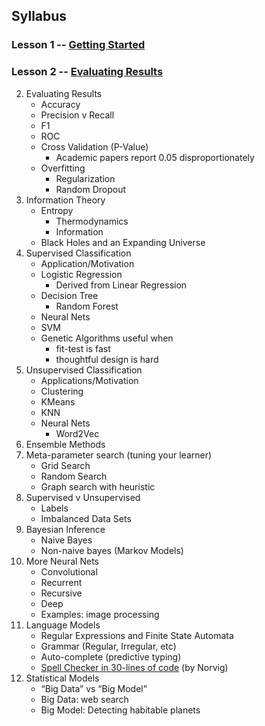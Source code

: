 ## Syllabus

### Lesson 1 -- [Getting Started](lesson-01-getting-started.md)

### Lesson 2 -- [Evaluating Results](lesson-02-evaluating-results.md)


2. Evaluating Results
    - Accuracy
    - Precision v Recall
    - F1
    - ROC
    - Cross Validation (P-Value)
        - Academic papers report 0.05 disproportionately
    - Overfitting
        - Regularization
        - Random Dropout
4. Information Theory
    - Entropy
        - Thermodynamics
        - Information
    - Black Holes and an Expanding Universe
5. Supervised Classification
    - Application/Motivation
    - Logistic Regression
        - Derived from Linear Regression
    - Decision Tree
        - Random Forest
    - Neural Nets
    - SVM
    - Genetic Algorithms useful when
        - fit-test is fast
        - thoughtful design is hard
6. Unsupervised Classification
    - Applications/Motivation
    - Clustering
    - KMeans
    - KNN
    - Neural Nets
        - Word2Vec
7. Ensemble Methods
8. Meta-parameter search (tuning your learner)
    - Grid Search
    - Random Search
    - Graph search with heuristic
9. Supervised v Unsupervised
    - Labels
    - Imbalanced Data Sets
10. Bayesian Inference
    - Naive Bayes
    - Non-naive bayes (Markov Models)
11. More Neural Nets
    - Convolutional
    - Recurrent
    - Recursive
    - Deep
    - Examples: image processing
12. Language Models
    - Regular Expressions and Finite State Automata
    - Grammar (Regular, Irregular, etc)
    - Auto-complete (predictive typing)
    - [Spell Checker in 30-lines of code](http://norvig.com/spell-correct.html) (by Norvig)
13. Statistical Models
    - “Big Data” vs “Big Model”
    - Big Data: web search 
    - Big Model: Detecting habitable planets
